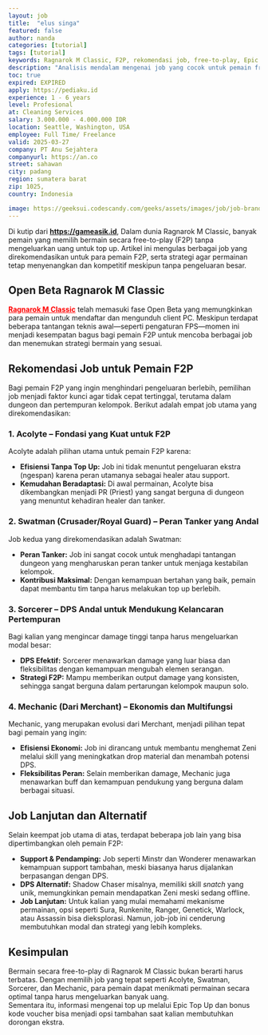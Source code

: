 ```yaml
---
layout: job
title:  "elus singa"
featured: false
author: nanda
categories: [tutorial]
tags: [tutorial]
keywords: Ragnarok M Classic, F2P, rekomendasi job, free-to-play, Epic Top Up
description: "Analisis mendalam mengenai job yang cocok untuk pemain free-to-play di Ragnarok M Classic, lengkap dengan strategi dan tips memulai permainan tanpa harus top up"
toc: true
expired: EXPIRED
apply: https://pediaku.id
experience: 1 - 6 years
level: Profesional
at: Cleaning Services
salary: 3.000.000 - 4.000.000 IDR
location: Seattle, Washington, USA
employee: Full Time/ Freelance
valid: 2025-03-27
company: PT Anu Sejahtera
companyurl: https://an.co
street: sahawan
city: padang
region: sumatera barat
zip: 1025,
country: Indonesia

image: https://geeksui.codescandy.com/geeks/assets/images/job/job-brand-logo/job-list-logo-1.svg
---
```



Di kutip dari <b><a href="https://gameasik.id" style="color: red" alt="gameasik">https://gameasik.id</a></b>, Dalam dunia Ragnarok M Classic, banyak pemain yang memilih bermain secara free-to-play (F2P) tanpa mengeluarkan uang untuk top up. Artikel ini mengulas berbagai job yang direkomendasikan untuk para pemain F2P, serta strategi agar permainan tetap menyenangkan dan kompetitif meskipun tanpa pengeluaran besar.


## Open Beta Ragnarok M Classic

<b><a href="https://gameasik.id/mobile/ragnarok-m-classic-petualangan-nostalgia-dalam-dunia-midgard/" style="color: red" alt="ragnarok m classic">Ragnarok M Classic</a></b> telah memasuki fase Open Beta yang memungkinkan para pemain untuk mendaftar dan mengunduh client PC. Meskipun terdapat beberapa tantangan teknis awal—seperti pengaturan FPS—momen ini menjadi kesempatan bagus bagi pemain F2P untuk mencoba berbagai job dan menemukan strategi bermain yang sesuai.

## Rekomendasi Job untuk Pemain F2P

Bagi pemain F2P yang ingin menghindari pengeluaran berlebih, pemilihan job menjadi faktor kunci agar tidak cepat tertinggal, terutama dalam dungeon dan pertempuran kelompok. Berikut adalah empat job utama yang direkomendasikan:

### 1. Acolyte – Fondasi yang Kuat untuk F2P

Acolyte adalah pilihan utama untuk pemain F2P karena:
- **Efisiensi Tanpa Top Up:** Job ini tidak menuntut pengeluaran ekstra (ngespan) karena peran utamanya sebagai healer atau support.
- **Kemudahan Beradaptasi:** Di awal permainan, Acolyte bisa dikembangkan menjadi PR (Priest) yang sangat berguna di dungeon yang menuntut kehadiran healer dan tanker.

### 2. Swatman (Crusader/Royal Guard) – Peran Tanker yang Andal

Job kedua yang direkomendasikan adalah Swatman:
- **Peran Tanker:** Job ini sangat cocok untuk menghadapi tantangan dungeon yang mengharuskan peran tanker untuk menjaga kestabilan kelompok.
- **Kontribusi Maksimal:** Dengan kemampuan bertahan yang baik, pemain dapat membantu tim tanpa harus melakukan top up berlebih.

### 3. Sorcerer – DPS Andal untuk Mendukung Kelancaran Pertempuran

Bagi kalian yang mengincar damage tinggi tanpa harus mengeluarkan modal besar:
- **DPS Efektif:** Sorcerer menawarkan damage yang luar biasa dan fleksibilitas dengan kemampuan mengubah elemen serangan.
- **Strategi F2P:** Mampu memberikan output damage yang konsisten, sehingga sangat berguna dalam pertarungan kelompok maupun solo.

### 4. Mechanic (Dari Merchant) – Ekonomis dan Multifungsi

Mechanic, yang merupakan evolusi dari Merchant, menjadi pilihan tepat bagi pemain yang ingin:
- **Efisiensi Ekonomi:** Job ini dirancang untuk membantu menghemat Zeni melalui skill yang meningkatkan drop material dan menambah potensi DPS.
- **Fleksibilitas Peran:** Selain memberikan damage, Mechanic juga menawarkan buff dan kemampuan pendukung yang berguna dalam berbagai situasi.

## Job Lanjutan dan Alternatif

Selain keempat job utama di atas, terdapat beberapa job lain yang bisa dipertimbangkan oleh pemain F2P:
- **Support & Pendamping:** Job seperti Minstr dan Wonderer menawarkan kemampuan support tambahan, meski biasanya harus dijalankan berpasangan dengan DPS.
- **DPS Alternatif:** Shadow Chaser misalnya, memiliki skill *snatch* yang unik, memungkinkan pemain mendapatkan Zeni meski sedang offline.  
- **Job Lanjutan:** Untuk kalian yang mulai memahami mekanisme permainan, opsi seperti Sura, Runkenite, Ranger, Genetick, Warlock, atau Assassin bisa dieksplorasi. Namun, job-job ini cenderung membutuhkan modal dan strategi yang lebih kompleks.

## Kesimpulan

Bermain secara free-to-play di Ragnarok M Classic bukan berarti harus terbatas. Dengan memilih job yang tepat seperti Acolyte, Swatman, Sorcerer, dan Mechanic, para pemain dapat menikmati permainan secara optimal tanpa harus mengeluarkan banyak uang.  
Sementara itu, informasi mengenai top up melalui Epic Top Up dan bonus kode voucher bisa menjadi opsi tambahan saat kalian membutuhkan dorongan ekstra.

